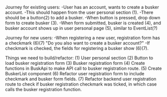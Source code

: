 Journey for existing users:
-User has an account, wants to create a busker account.
-This should happen from the user personal section (1).
-There should be a button(2) to add a busker.
-When button is pressed, drop down form to create busker (3).
-When form submitted, busker is created (4), and busker account shows up in user
personal page (5), similar to EventList(?)

Journey for new users:
-When registering a new user, registration form has a checkmark (6)(7) "Do you also
want to create a busker account?"
-If checkmark is checked, the fields for registering a busker show (6)(7).


Things we need to build/refactor:
(1) User personal section
(2) Button to load busker registration form
(3) Busker registration form
(4) Create functions in BuskApi to make API call to busker registration route.
(5) Create BuskerList component
(6) Refactor user registration form to include checkmark and busker form fields.
(7) Refactor backend user registration route to check if busker registration
checkmark was ticked, in which case calls the busker registration function.